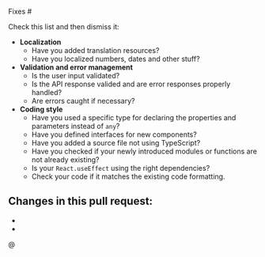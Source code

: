 Fixes #

Check this list and then dismiss it:
- **Localization**
  - Have you added translation resources?
  - Have you localized numbers, dates and other stuff?
- **Validation and error management**
  - Is the user input validated?
  - Is the API response valided and are error responses properly handled?
  - Are errors caught if necessary?
- **Coding style**
  - Have you used a specific type for declaring the properties and parameters instead of `any`?
  - Have you defined interfaces for new components?
  - Have you added a source file not using TypeScript?
  - Have you checked if your newly introduced modules or functions are not already existing?
  - Is your `React.useEffect` using the right dependencies?
  - Check your code if it matches the existing code formatting.

Changes in this pull request:
-
-
-

@